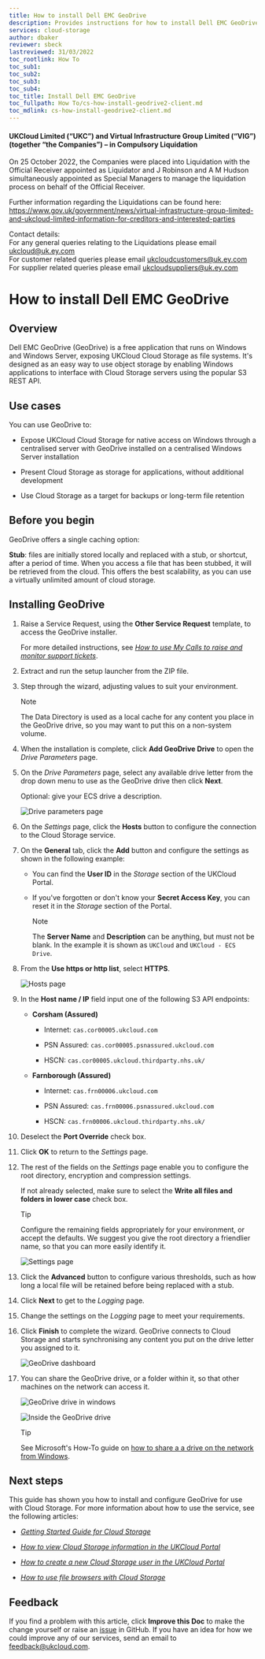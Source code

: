 ```yaml
---
title: How to install Dell EMC GeoDrive
description: Provides instructions for how to install Dell EMC GeoDrive for use with UKCloud Cloud Storage
services: cloud-storage
author: dbaker
reviewer: sbeck
lastreviewed: 31/03/2022
toc_rootlink: How To
toc_sub1: 
toc_sub2:
toc_sub3:
toc_sub4:
toc_title: Install Dell EMC GeoDrive
toc_fullpath: How To/cs-how-install-geodrive2-client.md
toc_mdlink: cs-how-install-geodrive2-client.md
---
```


#### UKCloud Limited (“UKC”) and Virtual Infrastructure Group Limited (“VIG”) (together “the Companies”) – in Compulsory Liquidation

On 25 October 2022, the Companies were placed into Liquidation with the Official Receiver appointed as Liquidator and J Robinson and A M Hudson simultaneously appointed as Special Managers to manage the liquidation process on behalf of the Official Receiver.

Further information regarding the Liquidations can be found here: <https://www.gov.uk/government/news/virtual-infrastructure-group-limited-and-ukcloud-limited-information-for-creditors-and-interested-parties>

Contact details:<br>
For any general queries relating to the Liquidations please email <ukcloud@uk.ey.com><br>
For customer related queries please email <ukcloudcustomers@uk.ey.com><br>
For supplier related queries please email <ukcloudsuppliers@uk.ey.com>

# How to install Dell EMC GeoDrive

## Overview

Dell EMC GeoDrive (GeoDrive) is a free application that runs on Windows and Windows Server, exposing UKCloud Cloud Storage as file systems. It's designed as an easy way to use object storage by enabling Windows applications to interface with Cloud Storage servers using the popular S3 REST API.

## Use cases

You can use GeoDrive to:

- Expose UKCloud Cloud Storage for native access on Windows through a centralised server with GeoDrive installed on a centralised Windows Server installation

- Present Cloud Storage as storage for applications, without additional development

- Use Cloud Storage as a target for backups or long-term file retention

## Before you begin

GeoDrive offers a single caching option:

**Stub**: files are initially stored locally and replaced with a stub, or shortcut, after a period of time. When you access a file that has been stubbed, it will be retrieved from the cloud. This offers the best scalability, as you can use a virtually unlimited amount of cloud storage.

## Installing GeoDrive

1. Raise a Service Request, using the **Other Service Request** template, to access the GeoDrive installer.

   For more detailed instructions, see [*How to use My Calls to raise and monitor support tickets*](../portal/ptl-how-use-my-calls.md).

2. Extract and run the setup launcher from the ZIP file.

3. Step through the wizard, adjusting values to suit your environment.

   > [!NOTE]
   > The Data Directory is used as a local cache for any content you place in the GeoDrive drive, so you may want to put this on a non-system volume.

4. When the installation is complete, click **Add GeoDrive Drive** to open the *Drive Parameters* page.

5. On the *Drive Parameters* page, select any available drive letter from the drop down menu to use as the GeoDrive drive then click **Next**.

   Optional: give your ECS drive a description.

   ![Drive parameters page](images/cs-ecs-install-step-one.png)

6. On the *Settings* page, click the **Hosts** button to configure the connection to the Cloud Storage service.

7. On the **General** tab, click the **Add** button and configure the settings as shown in the following example:

   - You can find the **User ID** in the *Storage* section of the UKCloud Portal.

   - If you've forgotten or don't know your **Secret Access Key**, you can reset it in the *Storage* section of the Portal.

     > [!NOTE]
     > The **Server Name** and **Description** can be anything, but must not be blank. In the example it is shown as `UKCloud` and `UKCloud - ECS Drive`.

8. From the **Use https or http list**, select **HTTPS**.

   ![Hosts page](images/cs-ecs-install-step-two.png)

9. In the **Host name / IP** field input one of the following S3 API endpoints:

   - **Corsham (Assured)**

     - Internet: `cas.cor00005.ukcloud.com`

     - PSN Assured: `cas.cor00005.psnassured.ukcloud.com`

     - HSCN: `cas.cor00005.ukcloud.thirdparty.nhs.uk/`
  
   - **Farnborough (Assured)**

     - Internet: `cas.frn00006.ukcloud.com`

     - PSN Assured: `cas.frn00006.psnassured.ukcloud.com`

     - HSCN: `cas.frn00006.ukcloud.thirdparty.nhs.uk/`

10. Deselect the **Port Override** check box.

11. Click **OK** to return to the *Settings* page.

12. The rest of the fields on the *Settings* page enable you to configure the root directory, encryption and compression settings.

    If not already selected, make sure to select the **Write all files and folders in lower case** check box.

    > [!TIP]
    > Configure the remaining fields appropriately for your environment, or accept the defaults. We suggest you give the root directory a friendlier name, so that you can more easily identify it.

    ![Settings page](images/cs-ecs-install-step-three.png)

13. Click the **Advanced** button to configure various thresholds, such as how long a local file will be retained before being replaced with a stub.

14. Click **Next**  to get to the *Logging* page.

15. Change the settings on the *Logging* page to meet your requirements.

16. Click **Finish** to complete the wizard. GeoDrive connects to Cloud Storage and starts synchronising any content you put on the drive letter you assigned to it.

    ![GeoDrive dashboard](images/cs-ecs-install-step-four.png)

17. You can share the GeoDrive drive, or a folder within it, so that other machines on the network can access it.

    ![GeoDrive drive in windows](images/cs-ecs-install-step-five.png)

    ![Inside the GeoDrive drive](images/cs-ecs-install-step-six.png)

    > [!TIP]
    > See Microsoft's How-To guide on [how to share a a drive on the network from Windows](https://support.microsoft.com/en-gb/help/4092694/windows-10-changes-to-file-sharing-over-a-network).

## Next steps

This guide has shown you how to install and configure GeoDrive for use with Cloud Storage. For more information about how to use the service, see the following articles:

- [*Getting Started Guide for Cloud Storage*](cs-gs.md)

- [*How to view Cloud Storage information in the UKCloud Portal*](cs-how-view-info-portal.md)

- [*How to create a new Cloud Storage user in the UKCloud Portal*](cs-how-create-user.md)

- [*How to use file browsers with Cloud Storage*](cs-how-use-file-browsers.md)

## Feedback

If you find a problem with this article, click **Improve this Doc** to make the change yourself or raise an [issue](https://github.com/UKCloud/documentation/issues) in GitHub. If you have an idea for how we could improve any of our services, send an email to <feedback@ukcloud.com>.
